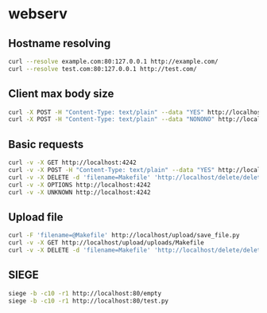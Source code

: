 # webserv

## Hostname resolving
```bash
curl --resolve example.com:80:127.0.0.1 http://example.com/
curl --resolve test.com:80:127.0.0.1 http://test.com/
```

## Client max body size
```bash
curl -X POST -H "Content-Type: text/plain" --data "YES" http://localhost/php/empty.php
curl -X POST -H "Content-Type: text/plain" --data "NONONO" http://localhost/php/empty.php
```

## Basic requests
```bash
curl -v -X GET http://localhost:4242
curl -v -X POST -H "Content-Type: text/plain" --data "YES" http://localhost/php/empty.php
curl -v -X DELETE -d 'filename=Makefile' 'http://localhost/delete/delete_file.py'
curl -v -X OPTIONS http://localhost:4242
curl -v -X UNKNOWN http://localhost:4242
```

## Upload file
```bash
curl -F 'filename=@Makefile' http://localhost/upload/save_file.py
curl -v -X GET http://localhost/upload/uploads/Makefile
curl -v -X DELETE -d 'filename=Makefile' 'http://localhost/delete/delete_file.py'
```

## SIEGE
```bash
siege -b -c10 -r1 http://localhost:80/empty
siege -b -c10 -r1 http://localhost:80/test.py
```
